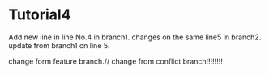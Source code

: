# Tutorial4


Add new line in line No.4 in branch1.
changes on the same line5 in branch2.
update from branch1 on line 5.

change form feature branch.//
change from conflict branch!!!!!!!!

